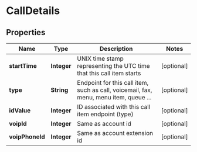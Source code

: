 
# CallDetails

## Properties
Name | Type | Description | Notes
------------ | ------------- | ------------- | -------------
**startTime** | **Integer** | UNIX time stamp representing the UTC time that this call item starts |  [optional]
**type** | **String** | Endpoint for this call item, such as call, voicemail, fax, menu, menu item, queue ... |  [optional]
**idValue** | **Integer** | ID associated with this call item endpoint (type) |  [optional]
**voipId** | **Integer** | Same as account id |  [optional]
**voipPhoneId** | **Integer** | Same as account extension id |  [optional]



